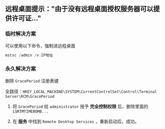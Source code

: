 ## 远程桌面提示："由于没有远程桌面授权服务器可以提供许可证..."

### 临时解决方案

可以使用以下命令，强制进远程桌面

```powershell
mstsc /admin /v:IP地址
```

### 永久解决方案

删除 `GracePeriod` 注册表键

全路径：`HKEY_LOCAL_MACHINE\SYSTEM\CurrentControlSet\Control\Terminal Server\RCM\GracePeriod`

1. 将 `GracePeriod` 给 `administrator` 授予 **完全控制权限** 后，删除里面的 `L$RTMTIMEBOMB...`

2. 在 **服务** 中找到 `Remote Desktop Services` ，重新启动后，成功。
